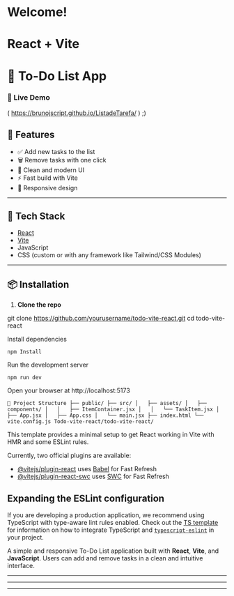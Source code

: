 # Welcome!
# React + Vite
# 📝 To-Do List App

### 🔗 Live Demo
( https://brunojscript.github.io/ListadeTarefa/ ) ;)


## 🚀 Features

- ✅ Add new tasks to the list  
- 🗑️ Remove tasks with one click  
- 🎨 Clean and modern UI  
- ⚡ Fast build with Vite  
- 📱 Responsive design

---

## 🧪 Tech Stack

- [React](https://reactjs.org/)
- [Vite](https://vitejs.dev/)
- JavaScript
- CSS (custom or with any framework like Tailwind/CSS Modules)

---

## 📦 Installation

1. **Clone the repo**

git clone https://github.com/yourusername/todo-vite-react.git
cd todo-vite-react

Install dependencies

    npm Install 
    
Run the development server

    npm run dev

Open your browser at http://localhost:5173

    
    

    📁 Project Structure ├── public/ ├── src/ │   ├── assets/ │   ├── components/ │   │   ├── ItemContainer.jsx │   │   └── TaskItem.jsx │   ├── App.jsx │   ├── App.css │   └── main.jsx ├── index.html └── vite.config.js Todo-vite-react/todo-vite-react/







This template provides a minimal setup to get React working in Vite with HMR and some ESLint rules.

Currently, two official plugins are available:

- [@vitejs/plugin-react](https://github.com/vitejs/vite-plugin-react/blob/main/packages/plugin-react) uses [Babel](https://babeljs.io/) for Fast Refresh
- [@vitejs/plugin-react-swc](https://github.com/vitejs/vite-plugin-react/blob/main/packages/plugin-react-swc) uses [SWC](https://swc.rs/) for Fast Refresh

## Expanding the ESLint configuration

If you are developing a production application, we recommend using TypeScript with type-aware lint rules enabled. Check out the [TS template](https://github.com/vitejs/vite/tree/main/packages/create-vite/template-react-ts) for information on how to integrate TypeScript and [`typescript-eslint`](https://typescript-eslint.io) in your project.




A simple and responsive To-Do List application built with **React**, **Vite**, and **JavaScript**. Users can add and remove tasks in a clean and intuitive interface.

<!---![To-Do App Screenshot](./screenshot.png) <!-- Optional: Replace with actual image -->

---
---
---


